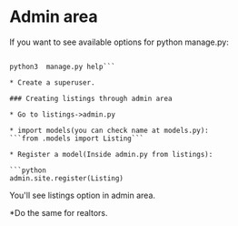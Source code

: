 # Admin area

If you want to see available options for python manage.py:

```shell script

python3  manage.py help```

* Create a superuser.

### Creating listings through admin area

* Go to listings->admin.py

* import models(you can check name at models.py):
```from .models import Listing```

* Register a model(Inside admin.py from listings):

```python
admin.site.register(Listing)
```

You'll see listings option in admin area.

*Do the same for realtors.